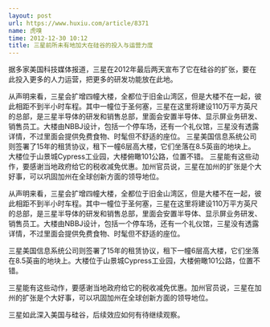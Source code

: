```yaml
---
layout: post
url: https://www.huxiu.com/article/8371
name: 虎嗅
time: 2012-12-30 10:12
title: 三星前所未有地加大在硅谷的投入与运营力度
---
```

据多家美国科技媒体报道，三星在2012年最后两天宣布了它在硅谷的扩张，要在此投入更多的人力运营，把更多的研发功能放在此地。

从声明来看，三星会扩增四幢大楼，全都位于旧金山湾区，但是大楼不在一起，彼此相距不到半小时车程。其中一幢位于圣何塞，三星在这里将建设110万平方英尺的总部，是三星半导体的研发和销售总部，里面会安置半导体、显示屏业务研发、销售员工。大楼由NBBJ设计，包括一个停车场，还有一个礼仪馆，三星没有透露详情，不过里面会提供免费食物、时髦但不舒适的座位。 三星美国信息系统公司则签署了15年的租赁协议，租下一幢6层高大楼，它们坐落在8.5英亩的地块上。大楼位于山景城Cypress工业园，大楼俯瞰101公路，位置不错。 三星能有这些动作，要感谢当地政府给它的税收减免优惠。加州官员说，三星在加州的扩张是个大好事，可以巩固加州在全球创新方面的领导地位。

从声明来看，三星会扩增四幢大楼，全都位于旧金山湾区，但是大楼不在一起，彼此相距不到半小时车程。其中一幢位于圣何塞，三星在这里将建设110万平方英尺的总部，是三星半导体的研发和销售总部，里面会安置半导体、显示屏业务研发、销售员工。大楼由NBBJ设计，包括一个停车场，还有一个礼仪馆，三星没有透露详情，不过里面会提供免费食物、时髦但不舒适的座位。

三星美国信息系统公司则签署了15年的租赁协议，租下一幢6层高大楼，它们坐落在8.5英亩的地块上。大楼位于山景城Cypress工业园，大楼俯瞰101公路，位置不错。

三星能有这些动作，要感谢当地政府给它的税收减免优惠。加州官员说，三星在加州的扩张是个大好事，可以巩固加州在全球创新方面的领导地位。

三星如此深入美国与硅谷，后续效应如何有待继续观察。

